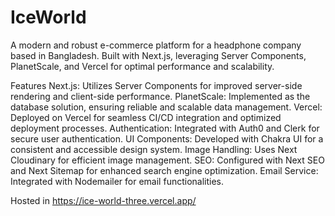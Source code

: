 # IceWorld
A modern and robust e-commerce platform for a headphone company based in Bangladesh. Built with Next.js, leveraging Server Components, PlanetScale, and Vercel for optimal performance and scalability.

Features
Next.js: Utilizes Server Components for improved server-side rendering and client-side performance.
PlanetScale: Implemented as the database solution, ensuring reliable and scalable data management.
Vercel: Deployed on Vercel for seamless CI/CD integration and optimized deployment processes.
Authentication: Integrated with Auth0 and Clerk for secure user authentication.
UI Components: Developed with Chakra UI for a consistent and accessible design system.
Image Handling: Uses Next Cloudinary for efficient image management.
SEO: Configured with Next SEO and Next Sitemap for enhanced search engine optimization.
Email Service: Integrated with Nodemailer for email functionalities.

Hosted in https://ice-world-three.vercel.app/
